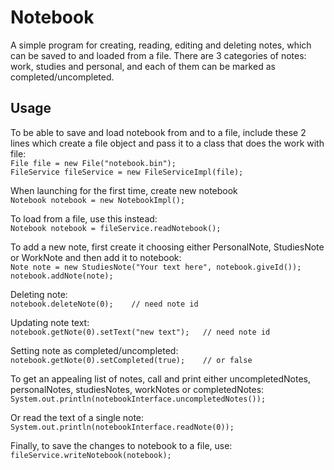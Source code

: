 # Notebook

A simple program for creating, reading, editing and deleting notes, which can
be saved to and loaded from a file. There are 3 categories of notes: work,
studies and personal, and each of them can be marked as completed/uncompleted.

## Usage

To be able to save and load notebook from and to a file, include these 2 lines
which create a file object and pass it to a class that does the work with file:  
`File file = new File("notebook.bin");`  
`FileService fileService = new FileServiceImpl(file);`

When launching for the first time, create new notebook  
`Notebook notebook = new NotebookImpl();`

To load from a file, use this instead:  
`Notebook notebook = fileService.readNotebook();`

To add a new note, first create it choosing either PersonalNote, StudiesNote
or WorkNote and then add it to notebook:  
`Note note = new StudiesNote("Your text here", notebook.giveId());`  
`notebook.addNote(note);`

Deleting note:  
`notebook.deleteNote(0);    // need note id`

Updating note text:  
`notebook.getNote(0).setText("new text");   // need note id`

Setting note as completed/uncompleted:  
`notebook.getNote(0).setCompleted(true);    // or false`

To get an appealing list of notes, call and print either uncompletedNotes,
personalNotes, studiesNotes, workNotes or completedNotes:  
`System.out.println(notebookInterface.uncompletedNotes());`

Or read the text of a single note:  
`System.out.println(notebookInterface.readNote(0));`

Finally, to save the changes to notebook to a file, use:  
`fileService.writeNotebook(notebook);`